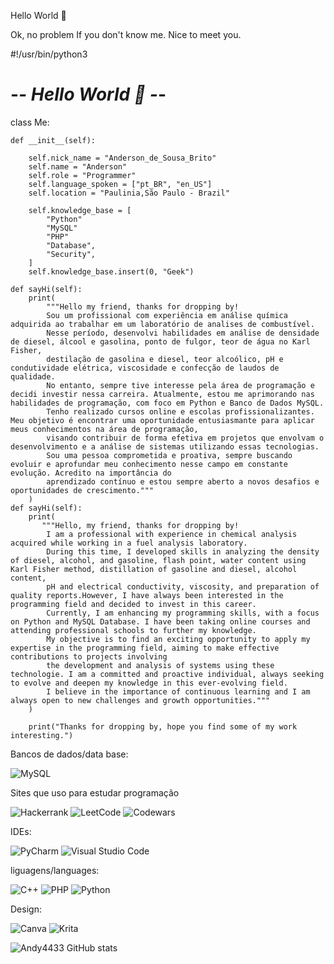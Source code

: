 Hello World 👋

Ok, no problem If you don't know me. Nice to meet you.

#!/usr/bin/python3
# -*- Hello World 👋 -*-

class Me:
    
    def __init__(self):
        
        self.nick_name = "Anderson_de_Sousa_Brito"
        self.name = "Anderson"
        self.role = "Programmer"
        self.language_spoken = ["pt_BR", "en_US"]
        self.location = "Paulinia,São Paulo - Brazil"

        self.knowledge_base = [
            "Python"
            "MySQL"
            "PHP"
            "Database",
            "Security",   
        ]   
        self.knowledge_base.insert(0, "Geek")
        
    def sayHi(self):
        print(
            """Hello my friend, thanks for dropping by!
            Sou um profissional com experiência em análise química adquirida ao trabalhar em um laboratório de analises de combustível. 
            Nesse período, desenvolvi habilidades em análise de densidade de diesel, álcool e gasolina, ponto de fulgor, teor de água no Karl Fisher, 
            destilação de gasolina e diesel, teor alcoólico, pH e condutividade elétrica, viscosidade e confecção de laudos de qualidade.
            No entanto, sempre tive interesse pela área de programação e decidi investir nessa carreira. Atualmente, estou me aprimorando nas habilidades de programação, com foco em Python e Banco de Dados MySQL. 
            Tenho realizado cursos online e escolas profissionalizantes. Meu objetivo é encontrar uma oportunidade entusiasmante para aplicar meus conhecimentos na área de programação, 
            visando contribuir de forma efetiva em projetos que envolvam o desenvolvimento e a análise de sistemas utilizando essas tecnologias. 
            Sou uma pessoa comprometida e proativa, sempre buscando evoluir e aprofundar meu conhecimento nesse campo em constante evolução. Acredito na importância do 
            aprendizado contínuo e estou sempre aberto a novos desafios e oportunidades de crescimento."""
        )
    def sayHi(self):
        print(
           """Hello, my friend, thanks for dropping by!
            I am a professional with experience in chemical analysis acquired while working in a fuel analysis laboratory.
            During this time, I developed skills in analyzing the density of diesel, alcohol, and gasoline, flash point, water content using Karl Fisher method, distillation of gasoline and diesel, alcohol content, 
            pH and electrical conductivity, viscosity, and preparation of quality reports.However, I have always been interested in the programming field and decided to invest in this career. 
            Currently, I am enhancing my programming skills, with a focus on Python and MySQL Database. I have been taking online courses and attending professional schools to further my knowledge. 
            My objective is to find an exciting opportunity to apply my expertise in the programming field, aiming to make effective contributions to projects involving 
            the development and analysis of systems using these technologie. I am a committed and proactive individual, always seeking to evolve and deepen my knowledge in this ever-evolving field. 
            I believe in the importance of continuous learning and I am always open to new challenges and growth opportunities."""
        )

        print("Thanks for dropping by, hope you find some of my work interesting.")
        



Bancos de dados/data base:

![MySQL](https://img.shields.io/badge/mysql-%2300f.svg?style=for-the-badge&logo=mysql&logoColor=white)


Sites que uso para estudar programação

![Hackerrank](https://img.shields.io/badge/-Hackerrank-2EC866?style=for-the-badge&logo=HackerRank&logoColor=white)
![LeetCode](https://img.shields.io/badge/LeetCode-000000?style=for-the-badge&logo=LeetCode&logoColor=#d16c06)
![Codewars](https://img.shields.io/badge/Codewars-B1361E?style=for-the-badge&logo=codewars&logoColor=grey)

IDEs:

![PyCharm](https://img.shields.io/badge/pycharm-143?style=for-the-badge&logo=pycharm&logoColor=black&color=black&labelColor=green)
![Visual Studio Code](https://img.shields.io/badge/Visual%20Studio%20Code-0078d7.svg?style=for-the-badge&logo=visual-studio-code&logoColor=white)

liguagens/languages:

![C++](https://img.shields.io/badge/c++-%2300599C.svg?style=for-the-badge&logo=c%2B%2B&logoColor=white)
![PHP](https://img.shields.io/badge/php-%23777BB4.svg?style=for-the-badge&logo=php&logoColor=white)
![Python](https://img.shields.io/badge/python-3670A0?style=for-the-badge&logo=python&logoColor=ffdd54)


Design:

![Canva](https://img.shields.io/badge/Canva-%2300C4CC.svg?style=for-the-badge&logo=Canva&logoColor=white)
![Krita](https://img.shields.io/badge/Krita-203759?style=for-the-badge&logo=krita&logoColor=EEF37B)


![Andy4433 GitHub stats](https://github-readme-stats.vercel.app/api?username=Andy4433&show_icons=true&theme=radical)

